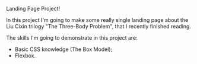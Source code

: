 Landing Page Project!

In this project I'm going to make some really single landing page about the Liu Сixin trilogy "The Three-Body Problem", that I recently finished reading.

The skills I'm going to demonstrate in this project are:
- Basic CSS knowledge (The Box Model);
- Flexbox. 